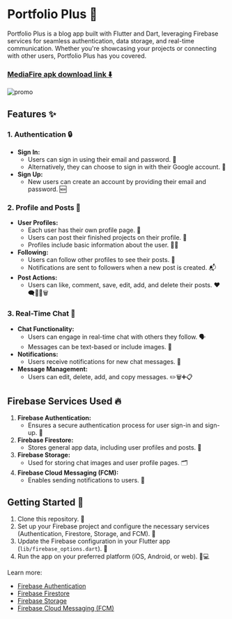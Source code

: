 # Portfolio Plus 👑

Portfolio Plus is a blog app built with Flutter and Dart, leveraging Firebase services for seamless authentication, data storage, and real-time communication. Whether you're showcasing your projects or connecting with other users, Portfolio Plus has you covered.

### [MediaFire apk download link ⬇️](https://www.mediafire.com/file/sn5gnmryfk2dxw2/Portfolio_%252B.apk/file)

![promo](https://github.com/user-attachments/assets/b703c13c-bd44-420d-86d4-6a63f4eb351e)

## Features ✨

### 1. Authentication 🔒

- **Sign In:**
  - Users can sign in using their email and password. 👤
  - Alternatively, they can choose to sign in with their Google account. 📲
- **Sign Up:**
  - New users can create an account by providing their email and password. 🆕

### 2. Profile and Posts 📝

- **User Profiles:**
  - Each user has their own profile page. 🙌
  - Users can post their finished projects on their profile. 🎨
  - Profiles include basic information about the user. 🧑‍💻
- **Following:**
  - Users can follow other profiles to see their posts. 👀
  - Notifications are sent to followers when a new post is created. 📬
- **Post Actions:**
  - Users can like, comment, save, edit, add, and delete their posts. ❤️🗨️🔖📝🗑️

### 3. Real-Time Chat 💬

- **Chat Functionality:**
  - Users can engage in real-time chat with others they follow. 🗣️
  - Messages can be text-based or include images. 📸
- **Notifications:**
  - Users receive notifications for new chat messages. 📢
- **Message Management:**
  - Users can edit, delete, add, and copy messages. ✏️🗑️➕📋

## Firebase Services Used 🔥

1. **Firebase Authentication:**
   - Ensures a secure authentication process for user sign-in and sign-up. 🔐
2. **Firebase Firestore:**
   - Stores general app data, including user profiles and posts. 📄
3. **Firebase Storage:**
   - Used for storing chat images and user profile pages. 🗂️
4. **Firebase Cloud Messaging (FCM):**
   - Enables sending notifications to users. 📲

## Getting Started 🚀

1. Clone this repository. 👥
2. Set up your Firebase project and configure the necessary services (Authentication, Firestore, Storage, and FCM). 🔧
3. Update the Firebase configuration in your Flutter app (`lib/firebase_options.dart`). 🔄
4. Run the app on your preferred platform (iOS, Android, or web). 📱💻
 
Learn more:
- [Firebase Authentication](https://firebase.google.com/docs/auth)
- [Firebase Firestore](https://firebase.google.com/docs/firestore)
- [Firebase Storage](https://firebase.google.com/docs/storage)
- [Firebase Cloud Messaging (FCM)](https://firebase.google.com/docs/cloud-messaging)
